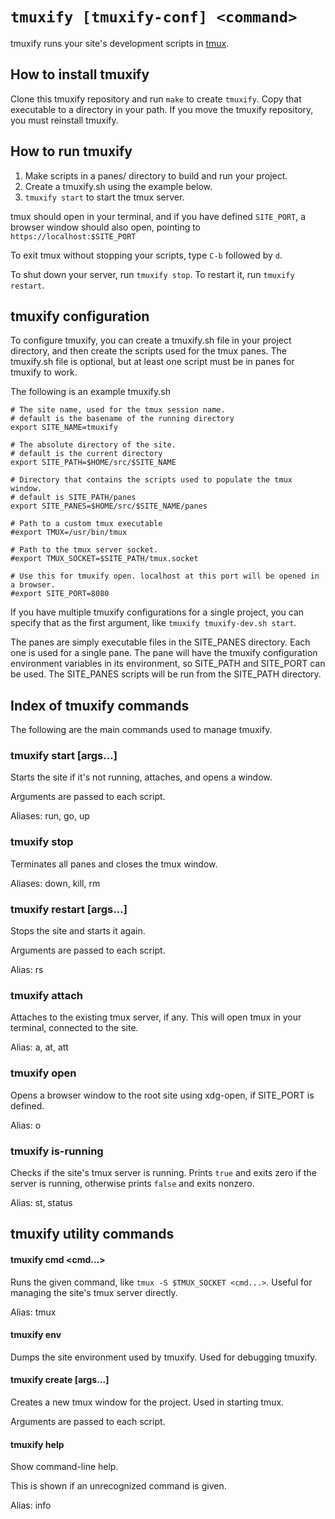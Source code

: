 # `tmuxify [tmuxify-conf] <command>`

tmuxify runs your site's development scripts in [tmux](https://github.com/tmux/tmux/wiki).

## How to install tmuxify

Clone this tmuxify repository and run `make` to create `tmuxify`. Copy that
executable to a directory in your path. If you move the tmuxify repository, you
must reinstall tmuxify.

## How to run tmuxify

1. Make scripts in a panes/ directory to build and run your project.
2. Create a tmuxify.sh using the example below.
3. `tmuxify start` to start the tmux server.

tmux should open in your terminal, and if you have defined `SITE_PORT`,
a browser window should also open, pointing to `https://localhost:$SITE_PORT`

To exit tmux without stopping your scripts, type `C-b` followed by `d`.

To shut down your server, run `tmuxify stop`. To restart it, run `tmuxify
restart`.

## tmuxify configuration

To configure tmuxify, you can create a tmuxify.sh file in your project directory,
and then create the scripts used for the tmux panes. The tmuxify.sh file is
optional, but at least one script must be in panes for tmuxify to work.

The following is an example tmuxify.sh

    # The site name, used for the tmux session name.
    # default is the basename of the running directory
    export SITE_NAME=tmuxify

    # The absolute directory of the site.
    # default is the current directory
    export SITE_PATH=$HOME/src/$SITE_NAME

    # Directory that contains the scripts used to populate the tmux window.
    # default is SITE_PATH/panes
    export SITE_PANES=$HOME/src/$SITE_NAME/panes

    # Path to a custom tmux executable
    #export TMUX=/usr/bin/tmux

    # Path to the tmux server socket.
    #export TMUX_SOCKET=$SITE_PATH/tmux.socket

    # Use this for tmuxify open. localhost at this port will be opened in a browser.
    #export SITE_PORT=8080

If you have multiple tmuxify configurations for a single project, you can specify
that as the first argument, like `tmuxify tmuxify-dev.sh start`.

The panes are simply executable files in the SITE_PANES directory. Each one is used
for a single pane. The pane will have the tmuxify configuration environment variables
in its environment, so SITE_PATH and SITE_PORT can be used. The SITE_PANES scripts
will be run from the SITE_PATH directory.

## Index of tmuxify commands

The following are the main commands used to manage tmuxify.

### tmuxify start [args...]
Starts the site if it's not running, attaches, and opens a window.

Arguments are passed to each script.

Aliases: run, go, up

### tmuxify stop
Terminates all panes and closes the tmux window.

Aliases: down, kill, rm

### tmuxify restart [args...]
Stops the site and starts it again.

Arguments are passed to each script.

Alias: rs

### tmuxify attach
Attaches to the existing tmux server, if any. This will open tmux in your
terminal, connected to the site.

Alias: a, at, att

### tmuxify open
Opens a browser window to the root site using xdg-open, if SITE_PORT is defined.

Alias: o

### tmuxify is-running
Checks if the site's tmux server is running. Prints `true` and exits zero if
the server is running, otherwise prints `false` and exits nonzero.

Alias: st, status

## tmuxify utility commands

#### tmuxify cmd <cmd...>
Runs the given command, like `tmux -S $TMUX_SOCKET <cmd...>`. Useful for managing
the site's tmux server directly.

Alias: tmux

#### tmuxify env
Dumps the site environment used by tmuxify. Used for debugging tmuxify.

#### tmuxify create [args...]
Creates a new tmux window for the project. Used in starting tmux.

Arguments are passed to each script.

#### tmuxify help
Show command-line help.

This is shown if an unrecognized command is given.

Alias: info

